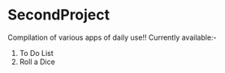 # SecondProject
Compilation of various apps of daily use!!
Currently available:-
1) To Do List
2) Roll a Dice
